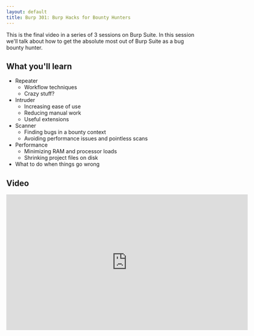 ```yaml
---
layout: default
title: Burp 301: Burp Hacks for Bounty Hunters
---
```


This is the final video in a series of 3 sessions on Burp Suite.  In this session we'll talk about how to get the absolute most out of Burp Suite as a bug bounty hunter.

What you'll learn
-----------------

- Repeater
	- Workflow techniques
	- Crazy stuff?
- Intruder
	- Increasing ease of use
	- Reducing manual work
	- Useful extensions
- Scanner
	- Finding bugs in a bounty context
	- Avoiding performance issues and pointless scans
- Performance
	- Minimizing RAM and processor loads
	- Shrinking project files on disk
- What to do when things go wrong

Video
-----

<div class="container">
	<iframe id="ytplayer" type="text/html" width="640" height="360" src="https://www.youtube-nocookie.com/embed/boHIjDHGmIo?rel=0&autoplay=0&origin={{ site.url }}" frameborder="0"></iframe>
</div>
